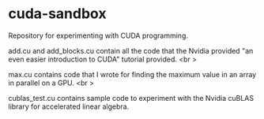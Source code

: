 # cuda-sandbox
Repository for experimenting with CUDA programming.

add.cu and add_blocks.cu contain all the code that the Nvidia provided "an even easier introduction to CUDA" tutorial provided.   <br \>

max.cu contains code that I wrote for finding the maximum value in an array in parallel on a GPU.   <br \>

cublas_test.cu contains sample code to experiment with the Nvidia cuBLAS library for accelerated linear algebra.


